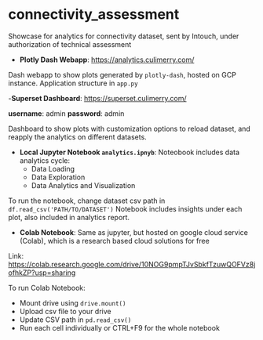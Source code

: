 # connectivity_assessment
Showcase for analytics for connectivity dataset, sent by Intouch, under authorization of technical assessment

- **Plotly Dash Webapp**: https://analytics.culimerry.com/

Dash webapp to show plots generated by ```plotly-dash```, hosted on GCP instance.
Application structure in ```app.py```

-**Superset Dashboard**: https://superset.culimerry.com/

**username**: admin
**password**: admin

Dashboard to show plots with customization options to reload dataset, and reapply the analytics on different datasets.

- **Local Jupyter Notebook ```analytics.ipnyb```**:
Noteobook includes data analytics cycle: 
  - Data Loading
  - Data Exploration
  - Data Analytics and Visualization
  
To run the notebook, change dataset csv path in ```df.read_csv('PATH/TO/DATASET')```
Notebook includes insights under each plot, also included in analytics report.

- **Colab Notebook**:
Same as jupyter, but hosted on google cloud service (Colab), which is a research based cloud solutions for free

Link: https://colab.research.google.com/drive/10NOG9pmpTJvSbkfTzuwQOFVz8jofhkZP?usp=sharing

To run Colab Notebook: 
  - Mount drive using ```drive.mount()```
  - Upload csv file to your drive
  - Update CSV path in ```pd.read_csv()``` 
  - Run each cell individually or CTRL+F9 for the whole notebook
